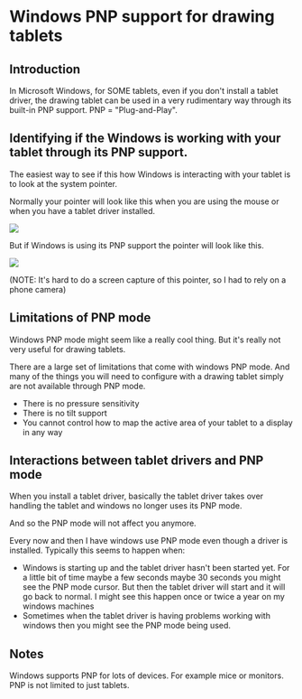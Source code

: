 # Windows PNP support for drawing tablets

## Introduction

In Microsoft Windows, for SOME tablets, even if you don't install a tablet driver, the drawing tablet can be used in a very rudimentary way through its built-in PNP support. PNP = "Plug-and-Play".&#x20;

## Identifying if the Windows is working with your tablet through its PNP support.

The easiest way to see if this how Windows is interacting with your tablet is to look at the system pointer.

Normally your pointer will look like this when you are using the mouse or when you have a tablet driver installed.&#x20;

![](../../../.gitbook/assets/Snap1.png)

But if Windows is using its PNP support the pointer will look like this.

![](<../../../.gitbook/assets/PXL\_20230902\_135357961 (1).jpg>)

(NOTE: It's hard to do a screen capture of this pointer, so I had to rely on a phone camera)

## Limitations of PNP mode

Windows PNP mode might seem like a really cool thing. But it's really not very useful for drawing tablets.

There are a large set of limitations that come with windows PNP mode. And many of the things you will need to configure with a drawing tablet simply are not available through PNP mode.

* There is no pressure sensitivity
* There is no tilt support
* You cannot control how to map the active area of your tablet to a display in any way

## Interactions between tablet drivers and PNP mode

When you install a tablet driver, basically the tablet driver takes over handling the tablet and windows no longer uses its PNP mode.

And so the PNP mode will not affect you anymore.

Every now and then I have windows use PNP mode even though a driver is installed. Typically this seems to happen when:

* Windows is starting up and the tablet driver hasn't been started yet. For a little bit of time maybe a few seconds maybe 30 seconds you might see the PNP mode cursor. But then the tablet driver will start and it will go back to normal. I might see this happen once or twice a year on my windows machines
* Sometimes when the tablet driver is having problems working with windows then you might see the PNP mode being used. &#x20;

## Notes

Windows supports PNP for lots of devices. For example mice or monitors. PNP is not limited to just tablets.&#x20;
